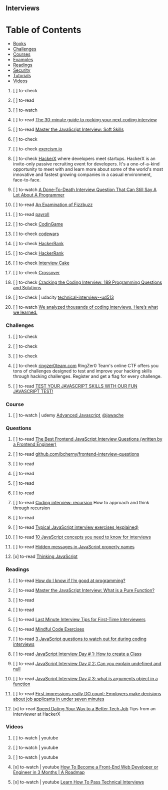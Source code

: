 ## Interviews

# Table of Contents
<!-- MarkdownTOC depth=4 -->
  - [Books](#books)
  - [Challenges](#challenges) 
  - [Courses](#courses)
  - [Examples](#examples)
  - [Readings](#readings)
  - [Security](#security)
  - [Tutorials](#tutorials)
  - [Videos](#videos)
<!-- /MarkdownTOC -->

  1. [ ] to-check []()
  1. [ ] to-read []()
  1. [ ] to-watch []()

  1. [ ] to-read [The 30-minute guide to rocking your next coding interview](https://medium.freecodecamp.org/coding-interviews-for-dummies-5e048933b82b)
  1. [ ] to-read [Master the JavaScript Interview: Soft Skills](https://medium.com/javascript-scene/master-the-javascript-interview-soft-skills-a8a5fb02c466)

  1. [ ] to-check []()
  1. [ ] to-check [exercism.io](http://exercism.io/)

  1. [ ] to-check [HackerX](https://www.hackerx.org/) where developers meet startups. HackerX is an invite-only passive recruiting event for developers. It's a one-of-a-kind opportunity to meet with and learn more about some of the world's most innovative and fastest growing companies in a casual environment, face-to-face.

  1. [ ] to-watch [A Done-To-Death Interview Question That Can Still Say A Lot About A Programmer](http://digg.com/video/fizzbuzz-coding-question)
  1. [ ] to-read [An Examination of Fizzbuzz](https://dev.to/zeeter/an-examination-of-fizzbuzz)

  1. [ ] to-read [payroll](https://medium.com/@caroso1222/thanks-amaury-vela-a4609e101e3d)

  1. [ ] to-check [CodinGame](https://www.codingame.com/start)
  1. [ ] to-check [codewars](https://www.codewars.com/)
  1. [ ] to-check [HackerRank](https://www.hackerrank.com/)


  1. [ ] to-check [HackerRank](https://www.hackerrank.com/)
  1. [ ] to-check [Interview Cake](https://www.interviewcake.com/)
  1. [ ] to-check [Crossover](http://crossover.com/)
  1. [ ] to-check [Cracking the Coding Interview: 189 Programming Questions and Solutions](https://www.amazon.com/Cracking-Coding-Interview-Programming-Questions/dp/0984782850/ref=sr_1_1?ie=UTF8&qid=1498865865&sr=8-1&keywords=cracking+the+coding+interview)

  1. [ ] to-check | udacity [technical-interview--ud513](https://br.udacity.com/course/technical-interview--ud513/)

  1. [ ] to-watch [We analyzed thousands of coding interviews. Here’s what we learned.](https://medium.freecodecamp.org/we-analyzed-thousands-of-coding-interviews-heres-what-we-learned-99384b1fda50)

### Challenges

  1. [ ] to-check []()
  1. [ ] to-check []()
  1. [ ] to-check []()
  1. [ ] to-check [ringzer0team.com](https://ringzer0team.com/) RingZer0 Team's online CTF offers you tons of challenges designed to test and improve your hacking skills through hacking challenges. Register and get a flag for every challenge.

  1. [ ] to-read [TEST YOUR JAVASCRIPT SKILLS WITH OUR FUN JAVASCRIPT TEST!](https://www.atlascode.com/blog/test-your-javascript-skills-with-our-fun-javascript-test/)

### Course

  1. [ ] to-watch | udemy [Advanced Javascript  ](https://www.udemy.com/top-javascript-interview-questions-and-answers/) [@jawache](https://medium.com/@jawache)

### Questions

  1. [ ] to-read [The Best Frontend JavaScript Interview Questions (written by a Frontend Engineer)](https://performancejs.com/post/hde6d32/The-Best-Frontend-JavaScript-Interview-Questions-(Written-by-a-Frontend-Engineer))
  1. [ ] to-read [github.com/bcherny/frontend-interview-questions](https://github.com/bcherny/frontend-interview-questions)

  1. [ ] to-read []()
  1. [ ] to-read []()
  1. [ ] to-read []()
  1. [ ] to-read []()
  1. [ ] to-read [Coding interview: recursion](https://hackernoon.com/coding-interview-recursion-f0d60c9dbb60) How to approach and think through recursion

  1. [ ] to-read []()
  1. [ ] to-read [Typical JavaScript interview exercises (explained)](https://dev.to/maxpou/typical-javascript-interview-exercises-explained)
  1. [ ] to-read [10 JavaScript concepts you need to know for interviews](https://dev.to/arnavaggarwal/10-javascript-concepts-you-need-to-know-for-interviews)
  1. [ ] to-read [Hidden messages in JavaScript property names](https://www.stefanjudis.com/blog/hidden-messages-in-javascript-property-names)

  1. [x] to-read [Thinking JavaScript](https://davidwalsh.name/thinking-javascript)

### Readings

  1. [ ] to-read [How do I know if I’m good at programming?](https://dev.to/rusrushal13/how-do-i-know-if-im-good-at-programming)

  1. [ ] to-read [Master the JavaScript Interview: What is a Pure Function?](https://medium.com/javascript-scene/master-the-javascript-interview-what-is-a-pure-function-d1c076bec976)
  1. [ ] to-read []()
  1. [ ] to-read []()
  1. [ ] to-read [Last Minute Interview Tips for First-Time Interviewers](https://medium.com/@amyngyn/last-minute-interview-tips-for-first-time-interviewers-eb2a06452c0a)
  1. [ ] to-read [Mindful Code Exercises](https://dev.to/kev_mcg/mindful-code-exercises)

  1. [ ] to-read [3 JavaScript questions to watch out for during coding interviews](https://medium.freecodecamp.org/3-questions-to-watch-out-for-in-a-javascript-interview-725012834ccb)
  1. [ ] to-read [JavaScript Interview Day # 1: How to create a Class](https://medium.com/@debug_mode/javascript-interview-day-1-how-to-create-a-class-408d187ab3be)
  1. [ ] to-read [JavaScript Interview Day # 2: Can you explain undefined and null](https://medium.com/@debug_mode/javascript-interview-day-2-can-you-explain-undefined-and-null-428a0a4b55bb)
  1. [ ] to-read [JavaScript Interview Day # 3: what is arguments object in a function](https://medium.com/@debug_mode/javascript-interview-day-3-what-is-arguments-object-in-a-function-e0a593651731)

  1. [ ] to-read [First impressions really DO count: Employers make decisions about job applicants in under seven minutes](http://www.dailymail.co.uk/sciencetech/article-2661474/First-impressions-really-DO-count-Employers-make-decisions-job-applicants-seven-minutes.html)

  1. [x] to-read [Speed Dating Your Way to a Better Tech Job](https://hackernoon.com/speed-dating-developers-75806fa15875) Tips from an interviewer at HackerX

### Videos

  1. [ ] to-watch | youtube []()
  1. [ ] to-watch | youtube []()
  1. [ ] to-watch | youtube []()

  1. [x] to-watch | youtube [How To Become a Front-End Web Developer or Engineer in 3 Months | A Roadmap](https://www.youtube.com/watch?v=YvfqujPLJn0)
  1. [x] to-watch | youtube [Learn How To Pass Technical Interviews](https://www.youtube.com/playlist?list=PL-lxoPS_1OXX8hr6zm8IXbLDiTxM6SQG9)
